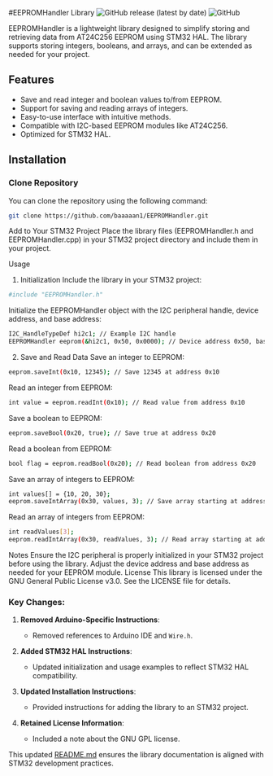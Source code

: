 #EEPROMHandler Library
![GitHub release (latest by date)](https://img.shields.io/github/v/release/baaaaan1/EEPROMHandler)
![GitHub](https://img.shields.io/github/license/baaaaan1/EEPROMHandler)

EEPROMHandler is a lightweight library designed to simplify storing and retrieving data from AT24C256 EEPROM using STM32 HAL. The library supports storing integers, booleans, and arrays, and can be extended as needed for your project.

Features
--------

*   Save and read integer and boolean values to/from EEPROM.
*   Support for saving and reading arrays of integers.
*   Easy-to-use interface with intuitive methods.
*   Compatible with I2C-based EEPROM modules like AT24C256.
*   Optimized for STM32 HAL.

Installation
------------

### Clone Repository

You can clone the repository using the following command:

```bash
git clone https://github.com/baaaaan1/EEPROMHandler.git
```

Add to Your STM32 Project
Place the library files (EEPROMHandler.h and EEPROMHandler.cpp) in your STM32 project directory and include them in your project.

Usage
1. Initialization
Include the library in your STM32 project:

```bash
#include "EEPROMHandler.h"
```
Initialize the EEPROMHandler object with the I2C peripheral handle, device address, and base address:

```bash
I2C_HandleTypeDef hi2c1; // Example I2C handle
EEPROMHandler eeprom(&hi2c1, 0x50, 0x0000); // Device address 0x50, base address 0x0000
```
2. Save and Read Data
Save an integer to EEPROM:

```bash
eeprom.saveInt(0x10, 12345); // Save 12345 at address 0x10
```

Read an integer from EEPROM:

```bash
int value = eeprom.readInt(0x10); // Read value from address 0x10
```

Save a boolean to EEPROM:

```bash
eeprom.saveBool(0x20, true); // Save true at address 0x20
```

Read a boolean from EEPROM:

```bash
bool flag = eeprom.readBool(0x20); // Read boolean from address 0x20
```

Save an array of integers to EEPROM:

```bash
int values[] = {10, 20, 30};
eeprom.saveIntArray(0x30, values, 3); // Save array starting at address 0x30
```

Read an array of integers from EEPROM:

```bash
int readValues[3];
eeprom.readIntArray(0x30, readValues, 3); // Read array starting at address 0x30
```

Notes
Ensure the I2C peripheral is properly initialized in your STM32 project before using the library.
Adjust the device address and base address as needed for your EEPROM module.
License
This library is licensed under the GNU General Public License v3.0. See the LICENSE file for details.


### Key Changes:
1. **Removed Arduino-Specific Instructions**:
   - Removed references to Arduino IDE and `Wire.h`.

2. **Added STM32 HAL Instructions**:
   - Updated initialization and usage examples to reflect STM32 HAL compatibility.

3. **Updated Installation Instructions**:
   - Provided instructions for adding the library to an STM32 project.

4. **Retained License Information**:
   - Included a note about the GNU GPL license.

This updated [README.md](http://_vscodecontentref_/2) ensures the library documentation is aligned with STM32 development practices.
